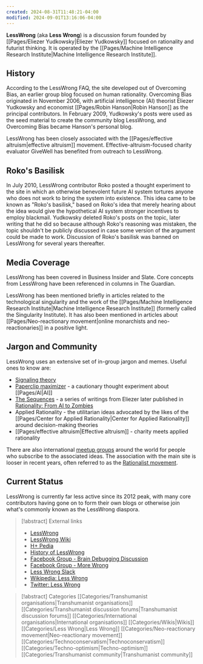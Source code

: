 ```yaml
---
created: 2024-08-31T11:48:21-04:00
modified: 2024-09-01T13:16:06-04:00
---
```

**LessWrong** (aka **Less Wrong**) is a discussion forum founded by [[Pages/Eliezer Yudkowsky|Eliezer Yudkowsky]] focused on rationality and futurist thinking. It is operated by the [[Pages/Machine Intelligence Research Institute|Machine Intelligence Research Institute]].

## History
According to the LessWrong FAQ, the site developed out of Overcoming Bias, an earlier group blog focused on human rationality. Overcoming Bias originated in November 2006, with artificial intelligence (AI) theorist Eliezer Yudkowsky and economist [[Pages/Robin Hanson|Robin Hanson]] as the principal contributors. In February 2009, Yudkowsky's posts were used as the seed material to create the community blog LessWrong, and Overcoming Bias became Hanson's personal blog.

LessWrong has been closely associated with the [[Pages/effective altruism|effective altruism]] movement. Effective-altruism-focused charity evaluator GiveWell has benefited from outreach to LessWrong.

## Roko's Basilisk
In July 2010, LessWrong contributor Roko posted a thought experiment to the site in which an otherwise benevolent future AI system tortures anyone who does not work to bring the system into existence. This idea came to be known as "Roko's basilisk," based on Roko's idea that merely hearing about the idea would give the hypothetical AI system stronger incentives to employ blackmail. Yudkowsky deleted Roko's posts on the topic, later writing that he did so because although Roko's reasoning was mistaken, the topic shouldn't be publicly discussed in case some version of the argument could be made to work. Discussion of Roko's basilisk was banned on LessWrong for several years thereafter.

## Media Coverage
LessWrong has been covered in Business Insider and Slate. Core concepts from LessWrong have been referenced in columns in The Guardian.

LessWrong has been mentioned briefly in articles related to the technological singularity and the work of the [[Pages/Machine Intelligence Research Institute|Machine Intelligence Research Institute]] (formerly called the Singularity Institute). It has also been mentioned in articles about [[Pages/Neo-reactionary movement|online monarchists and neo-reactionaries]] in a positive light.

## Jargon and Community
LessWrong uses an extensive set of in-group jargon and memes. Useful ones to know are:
* [Signaling theory](https://wiki.lesswrong.com/wiki/Signaling)
* [Paperclip maximizer](https://wiki.lesswrong.com/wiki/Paperclip_maximizer) - a cautionary thought experiment about [[Pages/AI|AI]]
* [The Sequences](https://wiki.lesswrong.com/wiki/Sequences) - a series of writings from Eliezer later published in [Rationality: From AI to Zombies](https://wiki.lesswrong.com/wiki/Rationality:_From_AI_to_Zombies)
* Applied Rationality - the utilitarian ideas advocated by the likes of the [[Pages/Center for Applied Rationality|Center for Applied Rationality]] around decision-making theories
* [[Pages/effective altruism|Effective altruism]] - charity meets applied rationality

There are also international [meetup groups](https://wiki.lesswrong.com/wiki/Less_Wrong_meetup_groups) around the world for people who subscribe to the associated ideas. The association with the main site is looser in recent years, often referred to as the [Rationalist movement](https://wiki.lesswrong.com/wiki/Rationalist_movement).

## Current Status
LessWrong is currently far less active since its 2012 peak, with many core contributors having gone on to form their own blogs or otherwise join what's commonly known as the LessWrong diaspora.

> [!abstract] External links
> - [LessWrong](http://lesswrong.com/)
> - [LessWrong Wiki](https://wiki.lesswrong.com/wiki/LessWrong_Wiki)
> - [H+ Pedia](https://wiki.lesswrong.com/wiki/H%2BPedia)
> - [History of LessWrong](https://wiki.lesswrong.com/wiki/History_of_Less_Wrong)
> - [Facebook Group - Brain Debugging Discussion](https://www.facebook.com/groups/144017955332/)
> - [Facebook Group - More Wrong](https://www.facebook.com/groups/1434027186885097/)
> - [Less Wrong Slack](https://wiki.lesswrong.com/wiki/Less_Wrong_Slack)
> - [Wikipedia: Less Wrong](https://en.wikipedia.org/wiki/Less_Wrong)
> - [Twitter: Less Wrong](https://twitter.com/lesswrong)

> [!abstract] Categories
> [[Categories/Transhumanist organisations|Transhumanist organisations]] [[Categories/Transhumanist discussion forums|Transhumanist discussion forums]] [[Categories/International organisations|International organisations]] [[Categories/Wikis|Wikis]] [[Categories/Less Wrong|Less Wrong]] [[Categories/Neo-reactionary movement|Neo-reactionary movement]] [[Categories/Technoconservatism|Technoconservatism]] [[Categories/Techno-optimism|Techno-optimism]] [[Categories/Transhumanist community|Transhumanist community]]

